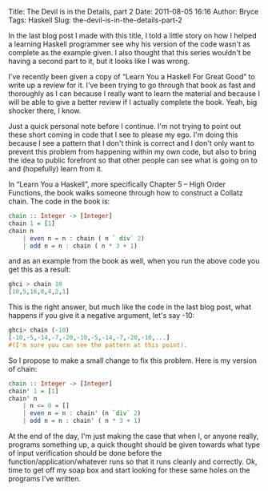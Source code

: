 Title: The Devil is in the Details, part 2
Date: 2011-08-05 16:16
Author: Bryce
Tags: Haskell
Slug: the-devil-is-in-the-details-part-2

In the last blog post I made with this title, I told a little story on
how I helped a learning Haskell programmer see why his version of the
code wasn't as complete as the example given. I also thought that this
series wouldn't be having a second part to it, but it looks like I was
wrong.

I've recently been given a copy of “Learn You a Haskell For Great Good”
to write up a review for it. I've been trying to go through that book as
fast and thoroughly as I can because I really want to learn the material
and because I will be able to give a better review if I actually
complete the book. Yeah, big shocker there, I know.

Just a quick personal note before I continue. I'm not trying to point
out these short coming in code that I see to please my ego. I'm doing
this because I see a pattern that I don't think is correct and I don't
only want to prevent this problem from happening within my own code, but
also to bring the idea to public forefront so that other people can see
what is going on to and (hopefully) learn from it.

In “Learn You a Haskell”, more specifically Chapter 5 – High Order
Functions, the book walks someone through how to construct a Collatz
chain. The code in the book is:

```haskell
chain :: Integer -> [Integer]
chain 1 = [1]
chain n
    | even n = n : chain ( n ` div` 2)
    | odd n = n : chain ( n * 3 + 1)
```

and as an example from the book as well, when you run the above code you
get this as a result:

```haskell
ghci > chain 10
[10,5,16,8,4,2,1]
```

This is the right answer, but much like the code in the last blog post,
what happens if you give it a negative argument, let's say -10:

```haskell
ghci> chain (-10)
[-10,-5,-14,-7,-20,-10,-5,-14,-7,-20,-10,...]
#(I'm sure you can see the pattern at this point).
```

So I propose to make a small change to fix this problem. Here is my
version of chain:  

```haskell
chain :: Integer -> [Integer]
chain' 1 = [1]
chain' n
    | n <= 0 = []
    | even n = n : chain' (n `div` 2)
    | odd n = n : chain' ( n * 3 + 1)
```

At the end of the day, I'm just making the case that when I, or anyone
really, programs something up, a quick thought should be given towards
what type of input verification should be done before the
function/application/whatever runs so that it runs cleanly and
correctly. Ok, time to get off my soap box and start looking for these
same holes on the programs I've written.
